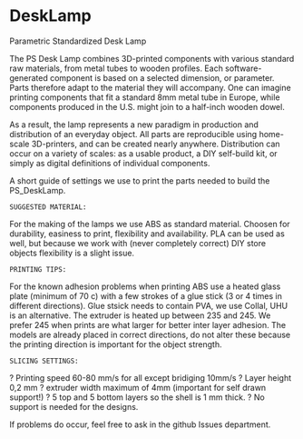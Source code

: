 # DeskLamp
Parametric Standardized Desk Lamp

The PS Desk Lamp combines 3D-printed components with various standard raw materials, from metal tubes to wooden profiles. Each software-generated component is based on a selected dimension, or parameter. Parts therefore adapt to the material they will accompany. One can imagine printing components that fit a standard 8mm metal tube in Europe, while components produced in the U.S. might join to a half-inch wooden dowel.

As a result, the lamp represents a new paradigm in production and distribution of an everyday object. All parts are reproducible using home-scale 3D-printers, and can be created nearly anywhere. Distribution can occur on a variety of scales: as a usable product, a DIY self-build kit, or simply as digital definitions of individual components.



A short guide of settings we use to print the parts needed to build the PS_DeskLamp. 

 	SUGGESTED MATERIAL:

For the making of the lamps we use ABS as standard material. Choosen for durability, easiness to print, flexibility and availability. PLA can be used as well, but because we work with (never completely correct) DIY store objects flexibility is a slight issue.

 	PRINTING TIPS:

For the known adhesion problems when printing ABS use a heated glass plate (minimum of 70 c) with a few strokes of a glue stick (3 or 4 times in different directions). Glue stsick needs to contain PVA, we use Collal, UHU is an alternative.
The extruder is heated up between 235 and 245. We prefer 245 when prints are what larger for better inter layer adhesion.
The models are already placed in correct directions, do not alter these because the printing direction is important for the object strength.

 	SLICING SETTINGS:

?	Printing speed 60-80 mm/s for all except bridiging 10mm/s
?	Layer height 0,2 mm 
?	extruder width maximum of 4mm (important for self drawn support!)
?	5 top and 5 bottom layers so the shell is 1 mm thick. 
?	No support is needed for the designs.
	
If problems do occur, feel free to ask in the github Issues department.
